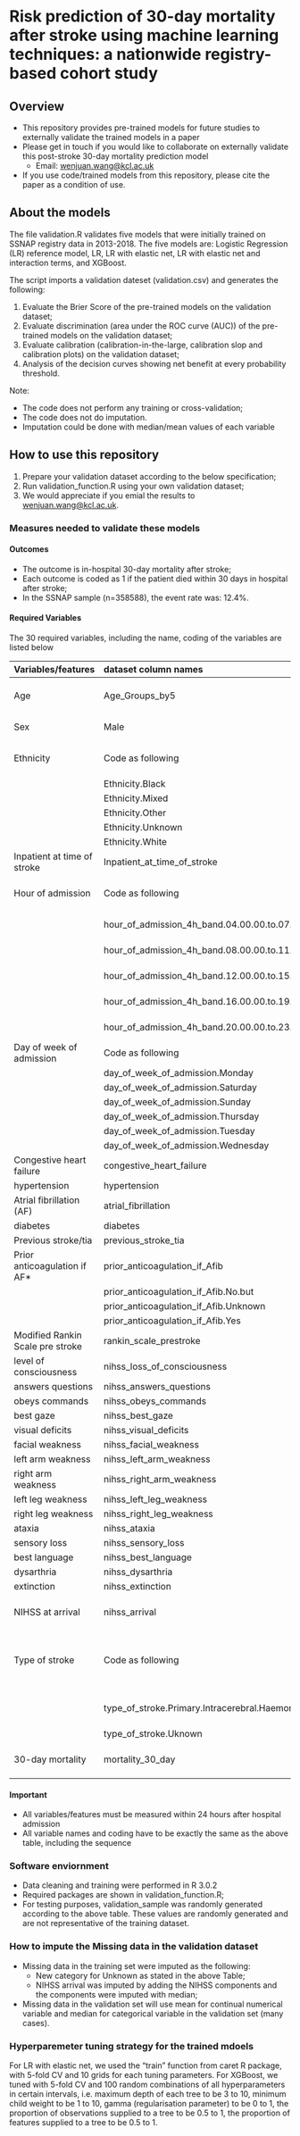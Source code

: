 # Risk prediction of 30-day mortality after stroke using machine learning techniques: a nationwide registry-based cohort study

## Overview

* This repository provides pre-trained models for future studies to externally validate the trained models in a paper
* Please get in touch if you would like to collaborate on externally validate this post-stroke 30-day mortality prediction model
   + Email: wenjuan.wang@kcl.ac.uk
* If you use code/trained models from this repository, please cite the paper as a condition of use.

## About the models

The file validation.R validates five models that were initially trained on SSNAP registry data in 2013-2018. The five models are: Logistic Regression (LR) reference model, LR, LR with elastic net, LR with elastic net and interaction terms, and XGBoost.

The script imports a validation dateset (validation.csv) and generates the following:

1. Evaluate the Brier Score of the pre-trained models on the validation dataset;
2. Evaluate discrimination (area under the ROC curve (AUC)) of the pre-trained models on the validation dataset;
3. Evaluate calibration (calibration-in-the-large, calibration slop and calibration plots) on the validation dataset;
4. Analysis of the decision curves showing net benefit at every probability threshold.


Note:
* The code does not perform any training or cross-validation;
* The code does not do imputation. 
* Imputation could be done with median/mean values of each variable 


## How to use this repository

1. Prepare your validation dataset according to the below specification;
2. Run validation_function.R using your own validation dataset;
3. We would appreciate if you emial the results to wenjuan.wang@kcl.ac.uk.

### Measures needed to validate these models

#### Outcomes

* The outcome is in-hospital 30-day mortality after stroke;
* Each outcome is coded as 1 if the patient died within 30 days in hospital after stroke;
* In the SSNAP sample (n=358588), the event rate was: 12.4%.

#### Required Variables

The 30 required variables, including the name, coding of the variables are listed below


| Variables/features         |  dataset column names | Measurements | Coding |
|:--------------|:---------------|:----------------------|:----------------- |
|         Age              | Age_Groups_by5              |      band by 5 from age 15 to age 125     |  levels: 0-20      |
|               Sex        | Male                        |   Female and Male                |   0-Female, 1-Male           |
|               Ethnicity   | Code as following       |   White, Black, Asian, Mixed, Other, Uknown           |   One hot encoding (Asian reference)|
|                         | Ethnicity.Black              |                                   |  Code 1 if Black |
|                         | Ethnicity.Mixed              |                               |   Code 1 if Mixed  |
|                         | Ethnicity.Other              |                               |    Code 1 if Other |
|                         | Ethnicity.Unknown              |                               |   Code 1 if Uknown |
|                         | Ethnicity.White              |                               |   Code 1, if White |
|Inpatient at time of stroke |Inpatient_at_time_of_stroke |         Yes or No                    | 0-No, 1-Yes            |
|Hour of admission   | Code as following                | 6 Levels, 4 hours band              | One hot encoding (00.00.00.to.03.59.59 as reference) |
|                    | hour_of_admission_4h_band.04.00.00.to.07.59.59          |               | Code 1 if in 04.00.00.to.07.59.59      |
|                   | hour_of_admission_4h_band.08.00.00.to.11.59.59           |               |   Code 1 if in 08.00.00.to.11.59.59      |
|                  | hour_of_admission_4h_band.12.00.00.to.15.59.59           |               |  Code 1 if in 12.00.00.to.15.59.59      |
|                  | hour_of_admission_4h_band.16.00.00.to.19.59.59           |               | Code 1 if in 16.00.00.to.19.59.59      |
|                  | hour_of_admission_4h_band.20.00.00.to.23.59.59           |               |  Code 1 if in 20.00.00.to.23.59.59      |
|Day of week of admission | Code as following      | Monday – Sunday             | One hot encoding (Sunday as reference)              |
|                 | day_of_week_of_admission.Monday      |              | Code 1 if Monday             |
|                 | day_of_week_of_admission.Saturday      |              | Code 1 if Saturday               |
|                 | day_of_week_of_admission.Sunday      |              | Code 1 if Sunday             |
|                 | day_of_week_of_admission.Thursday      |              | Code 1 if Thursday               |
|                 | day_of_week_of_admission.Tuesday      |              | Code 1 if Tuesday              |
|                 | day_of_week_of_admission.Wednesday      |              | Code 1 if Wednesday              |
|Congestive heart failure  | congestive_heart_failure     |     Yes or No                | 0-No, 1-Yes                   |
|hypertension             | hypertension                  |      Yes or No               | 0-No, 1-Yes                   |
|Atrial fibrillation (AF)  | atrial_fibrillation          |    Yes or No                  | 0-No, 1-Yes                  |
|diabetes                 | diabetes                      |      Yes or No                  | 0-No, 1-Yes                |
|Previous stroke/tia    | previous_stroke_tia           |   No,  Yes     | 0-No, 1-Yes          |
|Prior anticoagulation if AF*|     prior_anticoagulation_if_Afib |    No, No but, Unknown, Yes| One hot encoding (No as reference)      |
|    | prior_anticoagulation_if_Afib.No.but              |        | Code 1 if No but        |
|    | prior_anticoagulation_if_Afib.Unknown              |        | Code 1 if Unknown          |
|    | prior_anticoagulation_if_Afib.Yes              |        | Code 1 if Yes           |
|Modified Rankin Scale pre stroke| rankin_scale_prestroke  |                             | 0-5                         |
|level of consciousness|  nihss_loss_of_consciousness      |                                  | 0-3           |
|answers questions |  nihss_answers_questions             |                                | 0-2             |
|obeys commands    |  nihss_obeys_commands               |                           |      0-2              |
|best gaze         |  nihss_best_gaze                     |                           |        0-2              |
|visual deficits   |  nihss_visual_deficits              |                            |         0-3             |
|facial weakness   |  nihss_facial_weakness              |                          |              0-3          |
|left arm weakness |  nihss_left_arm_weakness            |                             |              0-4      |
|right arm weakness |  nihss_right_arm_weakness          |                            |             0-4         |
|left leg weakness |  nihss_left_leg_weakness            |                            |           0-4           |
|right leg weakness| nihss_right_leg_weakness            |                            |           0-4           |
|ataxia            |  nihss_ataxia                       |                            |           0-2            |
|sensory loss      |  nihss_sensory_loss                 |                            |              0-2        |
|best language     |  nihss_best_language                |                             |                0-3     |
|dysarthria        |  nihss_dysarthria                   |                            |               0-2       |
|extinction        |  nihss_extinction                   |                            |                  0-2     |
|NIHSS at arrival   |      nihss_arrival                   | Sum of imputed NIHSS components | 0-42                |
|Type of stroke    |  Code as following   |    Infarction, Primary Intracerebral Haemorrhage, Unknown |    One hot encoding (Infarction as reference)  |
|        |  type_of_stroke.Primary.Intracerebral.Haemorrhage   |    |  Code 1 if Primary Intracerebral Haemorrhage    |
|        |  type_of_stroke.Uknown                     |    |  Code 1 if Unknown   | 
|       30-day mortality   |  mortality_30_day            |    Died within 30 days(Yes and no)  |    0-No, 1-Yes           |


#### Important

* All variables/features must be measured within 24 hours after hospital admission
* All variable names and coding have to be exactly the same as the above table, including the sequence


### Software enviornment

* Data cleaning and training were performed in R 3.0.2
* Required packages are shown in validation_function.R;
* For testing purposes, validation_sample was randomly generated according to the above table. These values are randomly generated and are not representative of the training dataset.


### How to impute the Missing data in the validation dataset

* Missing data in the training set were imputed as the following:
   + New category for Unknown as stated in the above Table;
   + NIHSS arrival was imputed by adding the NIHSS components and the components were imputed with median;
* Missing data in the validation set will use mean for continual numerical variable and median for categorical variable in the validation set (many cases).



### Hyperparemeter tuning strategy for the trained mdoels

For LR with elastic net, we used the “train” function from caret R package, with 5-fold CV and 10 grids for each tuning parameters. For XGBoost, we tuned with 5-fold CV and 100 random combinations of all hyperparameters in certain intervals, i.e. maximum depth of each tree to be 3 to 10, minimum child weight to be 1 to 10, gamma (regularisation parameter) to be 0 to 1, the proportion of observations supplied to a tree to be 0.5 to 1, the proportion of features supplied to a tree to be 0.5 to 1.




